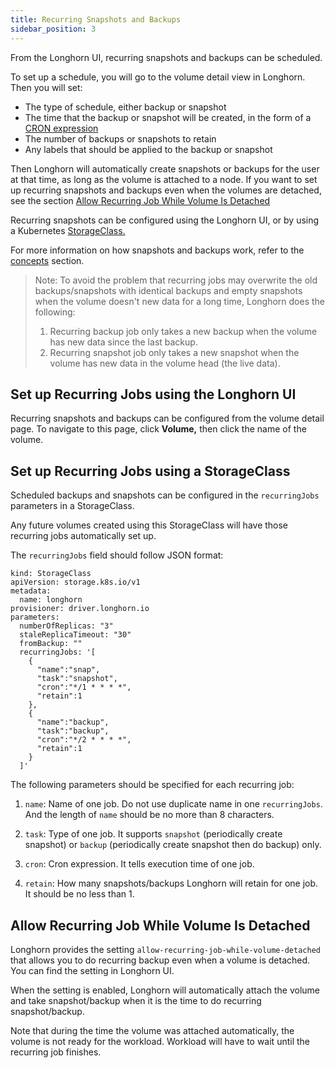 ```yaml
---
title: Recurring Snapshots and Backups
sidebar_position: 3
---
```


<head>
  <link rel="canonical" href="https://main--longhornio-docusaurus.netlify.app/snapshots-and-backups/scheduling-backups-and-snapshots"/>
</head>

From the Longhorn UI, recurring snapshots and backups can be scheduled.

To set up a schedule, you will go to the volume detail view in Longhorn. Then you will set:

- The type of schedule, either backup or snapshot
- The time that the backup or snapshot will be created, in the form of a [CRON expression](https://en.wikipedia.org/wiki/Cron#CRON_expression)
- The number of backups or snapshots to retain
- Any labels that should be applied to the backup or snapshot

Then Longhorn will automatically create snapshots or backups for the user at that time, as long as the volume is attached to a node.
If you want to set up recurring snapshots and backups even when the volumes are detached, see the section [Allow Recurring Job While Volume Is Detached](#allow-recurring-job-while-volume-is-detached)

Recurring snapshots can be configured using the Longhorn UI, or by using a Kubernetes [StorageClass.](https://kubernetes.io/docs/concepts/storage/storage-classes/)

For more information on how snapshots and backups work, refer to the [concepts](../concepts) section.

> Note: To avoid the problem that recurring jobs may overwrite the old backups/snapshots with identical backups and empty snapshots when the volume doesn't new data for a long time, Longhorn does the following:
> 1. Recurring backup job only takes a new backup when the volume has new data since the last backup.
> 1. Recurring snapshot job only takes a new snapshot when the volume has new data in the volume head (the live data).

## Set up Recurring Jobs using the Longhorn UI

Recurring snapshots and backups can be configured from the volume detail page. To navigate to this page, click **Volume,** then click the name of the volume.

## Set up Recurring Jobs using a StorageClass

Scheduled backups and snapshots can be configured in the `recurringJobs` parameters in a StorageClass.

Any future volumes created using this StorageClass will have those recurring jobs automatically set up.

The `recurringJobs` field should follow JSON format:

```
kind: StorageClass
apiVersion: storage.k8s.io/v1
metadata:
  name: longhorn
provisioner: driver.longhorn.io
parameters:
  numberOfReplicas: "3"
  staleReplicaTimeout: "30"
  fromBackup: ""
  recurringJobs: '[
    {
      "name":"snap",
      "task":"snapshot",
      "cron":"*/1 * * * *",
      "retain":1
    },
    {
      "name":"backup",
      "task":"backup",
      "cron":"*/2 * * * *",
      "retain":1
    }
  ]'
```



The following parameters should be specified for each recurring job:

1. `name`: Name of one job. Do not use duplicate name in one `recurringJobs`. And the length of `name` should be no more than 8 characters.

2. `task`: Type of one job. It supports `snapshot` (periodically create snapshot) or `backup` (periodically create snapshot then do backup) only.

3. `cron`: Cron expression. It tells execution time of one job.

4. `retain`: How many snapshots/backups Longhorn will retain for one job. It should be no less than 1.

## Allow Recurring Job While Volume Is Detached

Longhorn provides the setting `allow-recurring-job-while-volume-detached` that allows you to do recurring backup even when a volume is detached.
You can find the setting in Longhorn UI.

When the setting is enabled, Longhorn will automatically attach the volume and take snapshot/backup when it is the time to do recurring snapshot/backup.

Note that during the time the volume was attached automatically, the volume is not ready for the workload. Workload will have to wait until the recurring job finishes.
